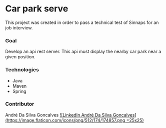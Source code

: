 # Car park serve

This project was created in order to pass a technical test of Sinnaps for an job interview.

### Goal 

Develop an api rest server. This api must display the nearby car park near a given position.

### Technologies 

- Java
- Maven
- Spring

### Contributor 

André Da Silva Goncalves [![LinkedIn André Da Silva Goncalves](https://image.flaticon.com/icons/png/512/174/174857.png =25x25)
](https://www.linkedin.com/in/andr%C3%A9-da-silva-goncalves/)